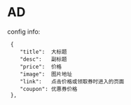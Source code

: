 
# AD
config info:
```
 {
    "title":  大标题
    "desc":   副标题
    "price":  价格
    "image":  图片地址
    "link":   点击价格或领取券时进入的页面
    "coupon": 优惠券价格 
 },
```
